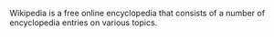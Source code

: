 Wikipedia is a free online encyclopedia that consists of a number of encyclopedia entries on various topics.


